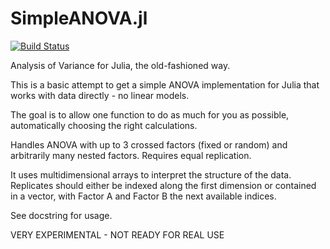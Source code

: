 # SimpleANOVA.jl

[![Build Status](https://travis-ci.org/BioTurboNick/SimpleANOVA.jl.svg?branch=master)](https://travis-ci.org/BioTurboNick/SimpleANOVA.jl)

Analysis of Variance for Julia, the old-fashioned way.

This is a basic attempt to get a simple ANOVA implementation for Julia that works with data directly - no linear models.

The goal is to allow one function to do as much for you as possible, automatically choosing the right calculations.

Handles ANOVA with up to 3 crossed factors (fixed or random) and arbitrarily many nested factors. Requires equal replication.

It uses multidimensional arrays to interpret the structure of the data. Replicates should either be indexed along the first dimension or contained in a vector, with Factor A and Factor B the next available indices.

See docstring for usage.


VERY EXPERIMENTAL - NOT READY FOR REAL USE
